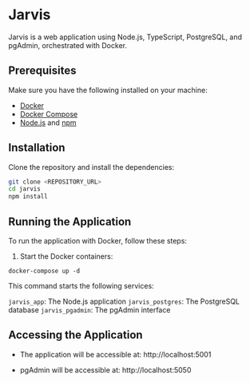 # Jarvis

Jarvis is a web application using Node.js, TypeScript, PostgreSQL, and pgAdmin, orchestrated with Docker.

## Prerequisites

Make sure you have the following installed on your machine:

- [Docker](https://www.docker.com/get-started)
- [Docker Compose](https://docs.docker.com/compose/install/)
- [Node.js](https://nodejs.org/) and [npm](https://www.npmjs.com/)

## Installation

Clone the repository and install the dependencies:

```sh
git clone <REPOSITORY_URL>
cd jarvis
npm install
```

## Running the Application

To run the application with Docker, follow these steps:

1. Start the Docker containers:

```
docker-compose up -d
````

This command starts the following services:

```jarvis_app```: The Node.js application
```jarvis_postgres```: The PostgreSQL database
```jarvis_pgadmin```: The pgAdmin interface

## Accessing the Application

* The application will be accessible at: http://localhost:5001

* pgAdmin will be accessible at: http://localhost:5050